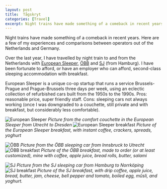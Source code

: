 ```yaml
---
layout: post
title:  Tågskryt
categories: [Travel]
excerpt: Night trains have made something of a comeback in recent years. Here are a few of my experiences and comparisons between operators out of the Netherlands and Germany.
---
```


Night trains have made something of a comeback in recent years. Here are a few of my experiences and comparisons between operators out of the Netherlands and Germany.

Over the last year, I have travelled by night train to and from the Netherlands with [European Sleeper](https://www.europeansleeper.eu/), [ÖBB](https://www.nightjet.com/#/home) and [SJ](https://www.sj.se/allt-om-resan/sj-nattag) (from Hamburg). I have been fortunate to afford, or have an employer who can afford, second-class sleeping accommodation with breakfast.

European Sleeper is a unique co-op startup that runs a service Brussels-Prague and Prague-Brussels three days per week, using an eclectic collection of refurbished cars built from the 1950s to the 1990s. Pros: reasonable price, super friendly staff. Cons: sleeping cars not always working (once I was downgraded to a couchette, still private and with breakfast, but considerably less comfortable). 

![European Sleeper]({{magnuspalmblad.github.io}}/assets/European_Sleeper.jpg)
*Picture from the comfort couchette in the European Sleeper from Utrecht to Dresden*
![European Sleeper breakfast]({{magnuspalmblad.github.io}}/assets/European_Sleeper_breakfast.jpg)
*Picture of the European Sleeper breakfast, with instant coffee, crackers, spreads, yoghurt*

![ÖBB]({{magnuspalmblad.github.io}}/assets/OBB.jpg)
*Picture from the ÖBB sleeping car from Innsbruck to Utrecht*
![ÖBB breakfast]({{magnuspalmblad.github.io}}/assets/OBB.jpg)
*Picture of the ÖBB breakfast, made to order (or at least customized), mine with coffee, apple juice, bread rolls, butter, salami*

![SJ]({{magnuspalmblad.github.io}}/assets/SJ.jpg)
*Picture from the SJ sleeping car from Hamburg to Norrköping*
![SJ breakfast]({{magnuspalmblad.github.io}}/assets/SJ_breakfast.jpg)
*Picture of the SJ breakfast, with drip coffee, apple juice, bread, butter, jam, cheese, bell pepper and tomato, boiled egg, mûsli, and yoghurt.*

&nbsp;
&nbsp;
&nbsp;
